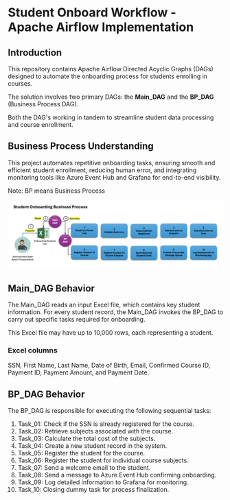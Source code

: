 # Student Onboard Workflow - Apache Airflow Implementation

## Introduction
This repository contains Apache Airflow Directed Acyclic Graphs (DAGs) designed to automate the onboarding process for students enrolling in courses. 

The solution involves two primary DAGs: the **Main_DAG** and the **BP_DAG** (Business Process DAG).

Both the DAG's working in tandem to streamline student data processing and course enrollment.

## Business Process Understanding
This project automates repetitive onboarding tasks, ensuring smooth and efficient student enrollment, reducing human error, and integrating monitoring tools like Azure Event Hub and Grafana for end-to-end visibility.

Note: BP means Business Process

![Student Onboarding Business Process Understanding](Student_Onboarding_Business_Process_Flow_v01.png "Student Onboarding Business Process Understanding")

## Main_DAG Behavior
The Main_DAG reads an input Excel file, which contains key student information. For every student record, the Main_DAG invokes the BP_DAG to carry out specific tasks required for onboarding.

This Excel file may have up to 10,000 rows, each representing a student. 

### Excel columns
SSN, First Name, Last Name, Date of Birth, Email, Confirmed Course ID, Payment ID, Payment Amount, and Payment Date. 

## BP_DAG Behavior
The BP_DAG is responsible for executing the following sequential tasks:

1. Task_01: Check if the SSN is already registered for the course.
2. Task_02: Retrieve subjects associated with the course.
3. Task_03: Calculate the total cost of the subjects.
4. Task_04: Create a new student record in the system.
5. Task_05: Register the student for the course.
6. Task_06: Register the student for individual course subjects.
7. Task_07: Send a welcome email to the student.
8. Task_08: Send a message to Azure Event Hub confirming onboarding.
9. Task_09: Log detailed information to Grafana for monitoring.
10. Task_10: Closing dummy task for process finalization.


